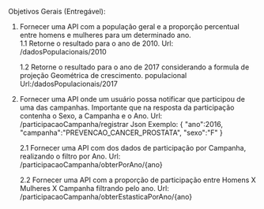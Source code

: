 Objetivos Gerais (Entregável):
1. Fornecer uma API com a população geral e a proporção percentual entre homens e mulheres para um determinado ano.    
    1.1 Retorne o resultado para o ano de 2010.
    Url: /dadosPopulacionais/2010

    1.2 Retorne o resultado para o ano de 2017 considerando a formula de projeção Geométrica de crescimento. populacional
    Url:/dadosPopulacionais/2017

2. Fornecer uma API onde um usuário possa notificar que participou de uma das campanhas. Importante que na resposta da participação contenha o Sexo, a Campanha e o ​Ano.​
    Url: /participacaoCampanha/registrar
    Json Exemplo: 
    {
	"ano":2016,
	"campanha":"PREVENCAO_CANCER_PROSTATA",
	"sexo":"F"
    }

    2.1 Fornecer uma API com dos dados de participação por Campanha, realizando o filtro por Ano.
    Url: /participacaoCampanha/obterPorAno/{ano}
    
    2.2 Fornecer uma API com a proporção de participação entre Homens X Mulheres X Campanha filtrando pelo ano.
    Url: /participacaoCampanha/obterEstasticaPorAno/{ano}
